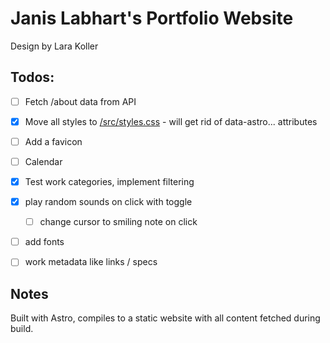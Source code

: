 # Janis Labhart's Portfolio Website

Design by Lara Koller


## Todos:

- [ ] Fetch /about data from API
- [x] Move all styles to [/src/styles.css](/src/styles.css) - will get rid of data-astro... attributes
- [ ] Add a favicon
- [ ] Calendar
- [x] Test work categories, implement filtering
- [x] play random sounds on click with toggle
  - [ ] change cursor to smiling note on click
- [ ] add fonts
- [ ] work metadata like links / specs


## Notes

Built with Astro, compiles to a static website with all content fetched during build.
